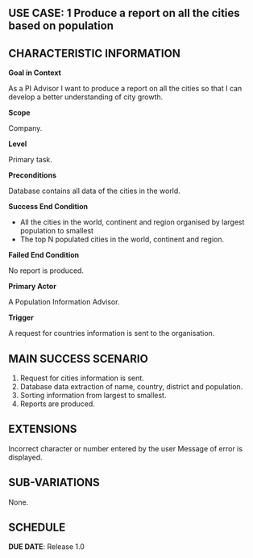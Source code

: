 **USE CASE: 1 Produce a report on all the cities based on population**
------------------------------------------------------------------------------------------------------------------------------------------------------------------------------------------------------------------------------------------------ 

**CHARACTERISTIC INFORMATION**
------------------------------------------------------------------------------------------------------------------------------------------------------------------------------------------------------------------------------------------------

**Goal in Context**

As a PI Advisor I want to produce a report on all the cities so that I can develop a better understanding of city growth.

**Scope**

Company.

**Level**

Primary task.

**Preconditions**

Database contains all data of the cities in the world.

**Success End Condition**

* All the cities in the world, continent and region organised by largest population to smallest
* The top N populated cities in the world, continent and region.

**Failed End Condition**

No report is produced.

**Primary Actor**

A Population Information Advisor.

**Trigger**

A request for countries information is sent to the organisation.

**MAIN SUCCESS SCENARIO**
------------------------------------------------------------------------------------------------------------------------------------------------------------------------------------------------------------------------------------------------ 

1. Request for cities information is sent.
2. Database data extraction of name, country, district and population.
3. Sorting information from largest to smallest.
4. Reports are produced.

**EXTENSIONS**
------------------------------------------------------------------------------------------------------------------------------------------------------------------------------------------------------------------------------------------------

Incorrect character or number entered by the user Message of error is displayed.

**SUB-VARIATIONS**
------------------------------------------------------------------------------------------------------------------------------------------------------------------------------------------------------------------------------------------------

None.

**SCHEDULE**
------------------------------------------------------------------------------------------------------------------------------------------------------------------------------------------------------------------------------------------------

**DUE DATE**: Release 1.0